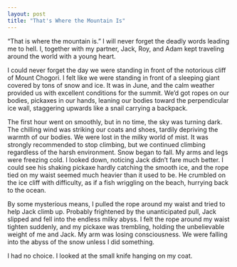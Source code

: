 ```yaml
---
layout: post
title: "That's Where the Mountain Is"
---
```

 “That is where the mountain is.” I will never forget the deadly words leading me to hell. I, together with my partner, Jack, Roy, and Adam kept traveling around the world with a young heart. 

I could never forget the day we were standing in front of the notorious cliff of Mount Chogori. I felt like we were standing in front of a sleeping giant covered by tons of snow and ice. It was in June, and the calm weather provided us with excellent conditions for the summit. We’d got ropes on our bodies, pickaxes in our hands, leaning our bodies toward the perpendicular ice wall, staggering upwards like a snail carrying a backpack. 

The first hour went on smoothly, but in no time, the sky was turning dark. The chilling wind was striking our coats and shoes, tardily depriving the warmth of our bodies. We were lost in the milky world of mist. It was strongly recommended to stop climbing, but we continued climbing regardless of the harsh environment. Snow began to fall. My arms and legs were freezing cold. I looked down, noticing Jack didn’t fare much better. I could see his shaking pickaxe hardly catching the smooth ice, and the rope tied on my waist seemed much heavier than it used to be. He crumbled on the ice cliff with difficulty, as if a fish wriggling on the beach, hurrying back to the ocean. 

By some mysterious means, I pulled the rope around my waist and tried to help Jack climb up. Probably frightened by the unanticipated pull, Jack slipped and fell into the endless milky abyss. I felt the rope around my waist tighten suddenly, and my pickaxe was trembling, holding the unbelievable weight of me and Jack. My arm was losing consciousness. We were falling into the abyss of the snow unless I did something.

I had no choice. I looked at the small knife hanging on my coat.


